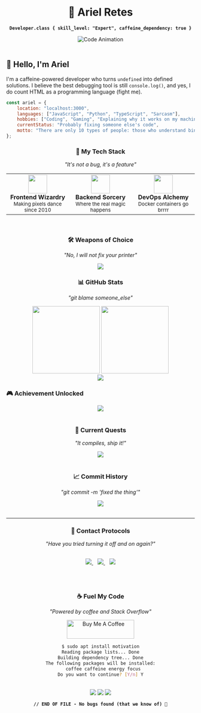 # 

<div align="center">

# 🚀 Ariel Retes

**`Developer.class { skill_level: "Expert", caffeine_dependency: true }`**

<img src="https://readme-typing-svg.herokuapp.com?font=JetBrains+Mono&size=18&duration=3000&pause=800&color=F97316&center=true&vCenter=true&width=600&lines=console.log(%22Hello%2C+World!%22);while(coffee+%3E+0)+%7B+code();+%7D;git+commit+-m+%22Fixed+it+(hopefully)%22;npm+install+happiness" alt="Code Animation" />

</div>

<br>

## 🤖 Hello, I'm Ariel

I'm a caffeine-powered developer who turns `undefined` into defined solutions. I believe the best debugging tool is still `console.log()`, and yes, I do count HTML as a programming language (fight me). 

```javascript
const ariel = {
    location: "localhost:3000",
    languages: ["JavaScript", "Python", "TypeScript", "Sarcasm"],
    hobbies: ["Coding", "Gaming", "Explaining why it works on my machine"],
    currentStatus: "Probably fixing someone else's code",
    motto: "There are only 10 types of people: those who understand binary and those who don't"
};
```

<div align="center">

### 🔧 **My Tech Stack** 
*"It's not a bug, it's a feature"*

</div>

<table align="center">
<tr>
<td align="center" width="33%">
<img src="https://media.giphy.com/media/ln7z2eWriiQAllfVcn/giphy.gif" width="50" height="50"/>
<br><strong>Frontend Wizardry</strong>
<br><sub>Making pixels dance since 2010</sub>
</td>
<td align="center" width="33%">
<img src="https://media.giphy.com/media/kdFc8fubgS31b8DsVu/giphy.gif" width="50" height="50"/>
<br><strong>Backend Sorcery</strong>
<br><sub>Where the real magic happens</sub>
</td>
<td align="center" width="33%">
<img src="https://media.giphy.com/media/du3J3cXyzhj75IOgvA/giphy.gif" width="50" height="50"/>
<br><strong>DevOps Alchemy</strong>
<br><sub>Docker containers go brrrr</sub>
</td>
</tr>
</table>

<br>

<div align="center">

### 🛠️ **Weapons of Choice**
*"No, I will not fix your printer"*

<img src="https://skillicons.dev/icons?i=js,ts,react,vue,nodejs,python,docker,aws,git,vscode" />

</div>

<div align="center">

### 📊 **GitHub Stats** 
*"git blame someone_else"*

<img height="180em" src="https://github-readme-stats.vercel.app/api?username=Yheng&show_icons=true&theme=dracula&hide_border=true"/>
<img height="180em" src="https://github-readme-stats.vercel.app/api/top-langs/?username=Yheng&layout=compact&theme=dracula&hide_border=true"/>

</div>

<div align="center">
  <img src="https://github-readme-streak-stats.herokuapp.com/?user=Yheng&theme=dracula&hide_border=true" />
</div>

### 🎮 **Achievement Unlocked**

<div align="center">
  <img src="https://github-profile-trophy.vercel.app/?username=Yheng&theme=dracula&no-frame=true&no-bg=false&margin-w=4" />
</div>

<br>

<div align="center">

### 🚀 **Current Quests**
*"It compiles, ship it!"*

</div>

<div align="center">
  <a href="https://github.com/Yheng/PillPulse">
    <img src="https://github-readme-stats.vercel.app/api/pin/?username=Yheng&repo=PillPulse&theme=dracula&hide_border=true" />
  </a>
</div>

<br>

<div align="center">

### 📈 **Commit History**
*"git commit -m 'fixed the thing'"*

<img src="https://github-readme-activity-graph.vercel.app/graph?username=Yheng&theme=dracula&bg_color=282a36&color=ff79c6&line=bd93f9&point=ffb86c&area_color=44475a&area=true&hide_border=true&custom_title=Code%20Contributions" />

</div>

<br>

---

<div align="center">

### 📡 **Contact Protocols**
*"Have you tried turning it off and on again?"*

<br>

<a href="mailto:yhengdesigns@gmail.com">
  <img src="https://img.shields.io/badge/Email-FF6B6B?style=for-the-badge&logo=gmail&logoColor=white" />
</a>
&nbsp;&nbsp;
<a href="https://www.linkedin.com/in/arielretes/">
  <img src="https://img.shields.io/badge/LinkedIn-4ECDC4?style=for-the-badge&logo=linkedin&logoColor=white" />
</a>
&nbsp;&nbsp;
<a href="https://buymeacoffee.com/arielretes">
  <img src="https://img.shields.io/badge/Buy%20Me%20A%20Coffee-FFDD44?style=for-the-badge&logo=buy-me-a-coffee&logoColor=black" />
</a>

<br><br>

### ☕ **Fuel My Code**
*"Powered by coffee and Stack Overflow"*

<a href="https://buymeacoffee.com/arielretes" target="_blank">
  <img src="https://cdn.buymeacoffee.com/buttons/v2/default-yellow.png" alt="Buy Me A Coffee" height="50" width="180">
</a>

<br>

```bash
$ sudo apt install motivation
Reading package lists... Done
Building dependency tree... Done
The following packages will be installed:
  coffee caffeine energy focus
Do you want to continue? [Y/n] Y
```

</div>

<br>

<div align="center">
  <img src="https://komarev.com/ghpvc/?username=Yheng&color=ff79c6&style=flat-square&label=Profile+Views" />
  <img src="https://img.shields.io/github/followers/Yheng?label=Followers&style=flat-square&color=bd93f9" />
  <img src="https://img.shields.io/badge/Status-Probably%20Debugging-red?style=flat-square" />
</div>

<div align="center">

**`// END OF FILE - No bugs found (that we know of) 🐛`**

</div>
